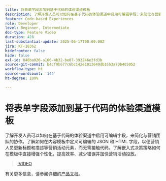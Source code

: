 ```yaml
---
title: 将表单字段添加到基于代码的体验渠道模板
description: 了解开发人员可以如何在基于代码的体验渠道中启用可编辑字段，来简化与营销团队的协作。了解如何在内容模板中定义可编辑的 JSON 和 HTML 字段，以便营销人员更新标题和描述等营销活动元素，而无需接触代码。了解嵌入式决策策略如何在模板中直接增强个性化，提高效率、减少错误并加快营销活动投放。
feature: Code-based Experiences
role: Developer
level: Beginner, Intermediate
doc-type: Feature Video
duration: 428
last-substantial-update: 2025-06-17T00:00:00Z
jira: KT-18362
hidefromtoc: false
hide: false
exl-id: 046ba026-a166-4b32-be07-393246e3fd3b
source-git-commit: b4cf9b677c6bc142e1013649db16b3a70b405052
workflow-type: ht
source-wordcount: '144'
ht-degree: 100%

---
```


# 将表单字段添加到基于代码的体验渠道模板

了解开发人员可以如何在基于代码的体验渠道中启用可编辑字段，来简化与营销团队的协作。了解如何在内容模板中定义可编辑的 JSON 和 HTML 字段，以便营销人员更新标题和描述等营销活动元素，而无需接触代码。了解嵌入式决策策略如何在模板中直接增强个性化，提高效率、减少错误并加快营销活动投放。

>[!VIDEO](https://video.tv.adobe.com/v/3464001/?learn=on&enablevpops&captions=chi_hans)

有关更多信息，请参阅详细的[产品文档](https://experienceleague.adobe.com/zh-hans/docs/journey-optimizer/using/channels/code-based-experience/create-code-based-experiences/code-based-form-fields)。
